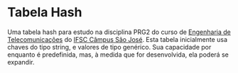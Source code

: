 # Tabela Hash

Uma tabela hash para estudo na disciplina PRG2 do curso de [Engenharia de Telecomunicações](https://wiki.sj.ifsc.edu.br/index.php/Curso_de_Engenharia_de_Telecomunica%C3%A7%C3%B5es) do [IFSC Câmpus São José](http://www.sj.ifsc.edu.br/).
Esta tabela inicialmente usa chaves do tipo string, e valores de tipo genérico. Sua capacidade por enquanto é predefinida, mas, à medida que for desenvolvida, ela poderá se expandir.

